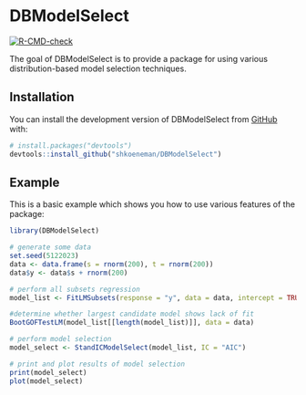 
# DBModelSelect

<!-- badges: start -->
[![R-CMD-check](https://github.com/shkoeneman/DBModelSelect/actions/workflows/R-CMD-check.yaml/badge.svg)](https://github.com/shkoeneman/DBModelSelect/actions/workflows/R-CMD-check.yaml)
<!-- badges: end -->

The goal of DBModelSelect is to provide a package for using various distribution-based model selection techniques.

## Installation

You can install the development version of DBModelSelect from [GitHub](https://github.com/) with:

``` r
# install.packages("devtools")
devtools::install_github("shkoeneman/DBModelSelect")
```

## Example

This is a basic example which shows you how to use various features of the package:

``` r
library(DBModelSelect)

# generate some data
set.seed(5122023)
data <- data.frame(s = rnorm(200), t = rnorm(200))
data$y <- data$s + rnorm(200)

# perform all subsets regression
model_list <- FitLMSubsets(response = "y", data = data, intercept = TRUE, force_intercept = FALSE)

#determine whether largest candidate model shows lack of fit
BootGOFTestLM(model_list[[length(model_list)]], data = data)

# perform model selection
model_select <- StandICModelSelect(model_list, IC = "AIC")

# print and plot results of model selection
print(model_select)
plot(model_select)
```

